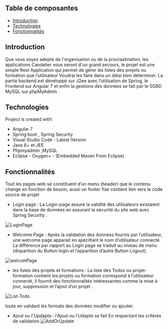 ## Table de composantes 
* [Introduction](#introduction)
* [Technologies](#technologies)
* [Fonctionnalités](#Fonctionnalités)

## Introduction
Que vous soyez adepte de l'organisation ou de la procrastination, les applications Candelier vous seront d'un grand secours, le projet est une simple Rest Application qui permet de gérer les listes des projets ou formation que l’utilisateur Voudrai les faire dans un délai bien déterminer.
La partie backend est développé sur J2ee avec l’utilisation de Spring, le Frontend sur Angular 7 et enfin la gestions des données se fait par le SGBD MySQL sur phpMyAdmin .

	
## Technologies
Project is created with:

* Angular 7
* Spring boot , Spring Security 
* Visual Studio Code - Latest Version
* Java 8+ et JEE
* Phpmyadmin ,MySQL
* Eclipse - Oxygen+ - (Embedded Maven From Eclipse)
	
## Fonctionnalités 
Tout les pages web se constituent d’un menu (header) que le contenu change en fonction de besoin, aussi un footer fixe contient lien vers le code source de projet 



* Login page :
La Login-page assure la validité des utilisateurs existaient dans la base de données en assurant la sécurité du site web avec Spring Security .


![LoginPage](https://user-images.githubusercontent.com/51484343/79808173-4fb29900-836d-11ea-9f45-9eafb2690a56.png)


* Welcome Page :
Après la validation des données fournis par l’utilisateur, une welcome page apparait en spécifiant le nom d’utilisateur connecté.
La différence par rapport au Login page se traduit au niveau de menu (disparition du Button login et l’apparition d’autre Button Logout).


![welcomPage](https://user-images.githubusercontent.com/51484343/79808175-504b2f80-836d-11ea-9aca-ce09be9982d6.png)


* les listes des projets et formations :
La liste des Todos ou projet-formation contient les projets ou formation correspond à l’utilisateur connecté, il fournit des fonctionnalités intéressantes comme la mise à jour, suppression et l’ajout d’un projet .


![List-Todo](https://user-images.githubusercontent.com/51484343/79808171-4fb29900-836d-11ea-8f39-0d11e0f80b89.png)

toute en validant les formats des  données modifier ou ajouter.
 
 * Ajout ou l'Updapte :
 l'Ajout ou l'Udapte se fait  En respectant les critères de validation 
![AddOrUpdate](https://user-images.githubusercontent.com/51484343/79808168-4e816c00-836d-11ea-937d-60facc244c07.png)
